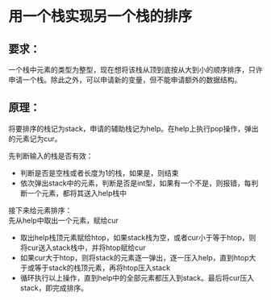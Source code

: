 # 用一个栈实现另一个栈的排序
## 要求：
一个栈中元素的类型为整型，现在想将该栈从顶到底按从大到小的顺序排序，只许申请一个栈。除此之外，可以申请新的变量，但不能申请额外的数据结构。

## 原理：
将要排序的栈记为stack，申请的辅助栈记为help。在help上执行pop操作，弹出的元素记为cur。

先判断输入的栈是否有效：
- 判断是否是空栈或者长度为1的栈，如果是，则结束
- 依次弹出stack中的元素，判断是否是int型，如果有一个不是，则报错，每判断一个元素，都将其送入help栈中  

接下来给元素排序：  
先从help中取出一个元素，赋给cur
- 取出help栈顶元素赋给htop，如果stack栈为空，或者cur小于等于htop，则将cur送入stack栈中，并将htop赋给cur
- 如果cur大于htop，则将stack的元素逐一弹出，逐一压入help，直到htop大于或等于stack的栈顶元素，再将htop压入stack  
- 循环执行以上操作，直到help中的全部元素都压入到stack。最后将cur压入stack，即完成排序。